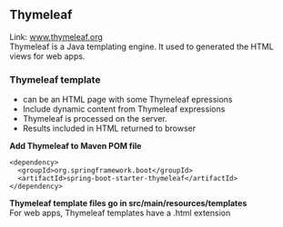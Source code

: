 ## Thymeleaf 
Link:  www.thymeleaf.org <br>
Thymeleaf is a Java templating engine. It used to generated the HTML views for web apps.

### Thymeleaf template
- can be an HTML page with some Thymeleaf epressions
- Include dynamic content from Thymeleaf expressions
- Thymeleaf is processed on the server.
- Results included in HTML returned to browser

**Add Thymeleaf to Maven POM file**
```
<dependency>
  <groupId>org.springframework.boot</groupId>
  <artifactId>spring-boot-starter-thymeleaf</artifactId>
</dependency>
```
**Thymeleaf template files go in src/main/resources/templates** <br>
For web apps, Thymeleaf templates have a .html extension<br>
